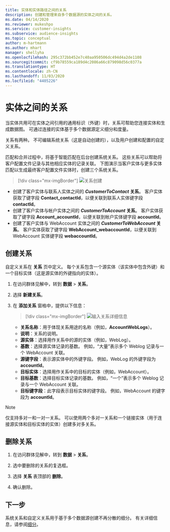 ```yaml
---
title: 实体和实体路径之间的关系
description: 创建和管理来自多个数据源的实体之间的关系。
ms.date: 04/14/2020
ms.reviewer: mukeshpo
ms.service: customer-insights
ms.subservice: audience-insights
ms.topic: conceptual
author: m-hartmann
ms.author: mhart
manager: shellyha
ms.openlocfilehash: 295c372bb452e7c40aa950506dc494d4a2de1108
ms.sourcegitcommit: cf9b78559ca189d4c2086a66c879098d56c0377a
ms.translationtype: HT
ms.contentlocale: zh-CN
ms.lasthandoff: 11/03/2020
ms.locfileid: "4405226"
---
```

# <a name="relationships-between-entities"></a>实体之间的关系

当实体共用可在实体之间引用的通用标识（外键）时，关系可帮助您连接实体和生成数据图。 可通过连接的实体基于多个数据源定义细分和度量。

关系有两种。 不可编辑系统关系（这是自动创建的），以及用户创建和配置的自定义关系。

匹配和合并过程中，将基于智能匹配在后台创建系统关系。 这些关系可以帮助将客户配置文件记录与其他相应实体的记录关联。 下图演示当客户实体与更多实体匹配以生成最终客户配置文件实体时，创建三个系统关系。

> [!div class="mx-imgBorder"]
> ![关系创建](media/relationships-entities-merge.png "关系创建")

- 创建了客户实体与联系人实体之间的 ***CustomerToContact* 关系**。 客户实体获取了键字段 **Contact_contactId**，以便关联到联系人实体键字段 **contactId**。
- 创建了客户实体与帐户实体之间的 **_CustomerToAccount_ 关系**。 客户实体获取了键字段 **Account_accountId**，以便关联到帐户实体键字段 **accountId**。
- 创建了客户实体与 WebAccount 实体之间的 **_CustomerToWebAccount_ 关系**。 客户实体获取了键字段 **WebAccount_webaccountId**，以便关联到 WebAccount 实体键字段 **webaccountId**。

## <a name="create-a-relationship"></a>创建关系

自定义关系在 **关系** 页中定义。 每个关系包含一个源实体（该实体中包含外键）和一个目标实体（这是源实体的外键指向的实体）。

1. 在访问群体见解中，转到 **数据** > **关系**。

2. 选择 **新建关系**。

3. 在 **添加关系** 窗格中，提供以下信息：

   > [!div class="mx-imgBorder"]
   > ![输入关系详细信息](media/relationships-add.png "输入关系详细信息")

   - **关系名称**：用于体现关系用途的名称（例如，**AccountWebLogs**）。
   - **说明**：关系的说明。
   - **源实体**：选择用作关系中的源的实体（例如，WebLog）。
   - **基数**：选择源实体记录的基数。 例如，“大量”表示多个 Weblog 记录与一个 WebAccount 关联。
   - **源键字段**：表示源实体中的外键字段。 例如，WebLog 的外键字段为 **accountId**。
   - **目标实体**：选择用作关系中的目标的实体（例如，WebAccount）。
   - **目标基数**：选择目标实体记录的基数。 例如，“一个”表示多个 Weblog 记录与一个 WebAccount 关联。
   - **目标键字段**：此字段表示目标实体的键字段。 例如，WebAccount 的键字段为 **accountId**。

> [!NOTE]
> 仅支持多对一和一对一关系。 可以使用两个多对一关系和一个链接实体（用于连接源实体和目标实体的实体）创建多对多关系。

## <a name="delete-a-relationship"></a>删除关系

1. 在访问群体见解中，转到 **数据** > **关系**。

2. 选中要删除的关系的复选框。

3. 选择 **关系** 表顶部的 **删除**。

4. 确认删除。

## <a name="next-step"></a>下一步

系统关系和自定义关系用于基于多个数据源创建不再分散的细分。 有关详细信息，请参阅[细分](segments.md)。
